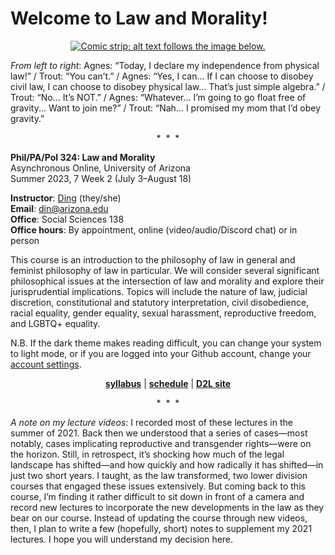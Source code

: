 # Welcome to Law and Morality!

<p align="center"><a href="https://www.gocomics.com/agnes/2009/08/25"><img src="https://assets.amuniversal.com/ac7eb4705014102dbf94001438c0f03b" alt="Comic strip; alt text follows the image below."></a></p>

*From left to right*: Agnes: “Today, I declare my independence from physical law!” / Trout: “You can’t.” / Agnes: “Yes, I can... If I can choose to disobey civil law, I can choose to disobey physical law... That’s just simple algebra.” / Trout: “No... It’s NOT.” / Agnes: “Whatever... I’m going to go float free of gravity... Want to join me?” / Trout: “Nah... I promised my mom that I’d obey gravity.”

<p align="center">&#42;&nbsp;&nbsp;&#42;&nbsp;&nbsp;&#42;</p>

**Phil/PA/Pol 324: Law and Morality**\
Asynchronous Online, University of Arizona\
Summer 2023, 7 Week 2 (July 3–August 18)

**Instructor**: [Ding](https://www.dingherself.com) (they/she)\
**Email**: [din@arizona.edu](mailto:din@arizona.edu)\
**Office**: Social Sciences 138\
**Office hours**: By appointment, online (video/audio/Discord chat) or in person

This course is an introduction to the philosophy of law in general and feminist philosophy of law in particular. We will consider several significant philosophical issues at the intersection of law and morality and explore their jurisprudential implications. Topics will include the nature of law, judicial discretion, constitutional and statutory interpretation, civil disobedience, racial equality, gender equality, sexual harassment, reproductive freedom, and LGBTQ+ equality.

N.B. If the dark theme makes reading difficult, you can change your system to light mode, or if you are logged into your Github account, change your [account settings](https://docs.github.com/en/account-and-profile/setting-up-and-managing-your-personal-account-on-github/managing-personal-account-settings/managing-your-theme-settings).

<p align="center"><strong><a href="https://github.com/dingherself/phil-324/blob/main/syllabus.md">syllabus</a></strong> &VerticalLine; <strong><a href="https://github.com/dingherself/phil-324/blob/main/schedule.md">schedule</a></strong> &VerticalLine; <strong><a href="https://d2l.arizona.edu/d2l/home/1294813">D2L site</a></strong></p>

<p align="center">&#42;&nbsp;&nbsp;&#42;&nbsp;&nbsp;&#42;</p>

*A note on my lecture videos*: I recorded most of these lectures in the summer of 2021. Back then we understood that a series of cases—most notably, cases implicating reproductive and transgender rights—were on the horizon. Still, in retrospect, it’s shocking how much of the legal landscape has shifted—and how quickly and how radically it has shifted—in just two short years. I taught, as the law transformed, two lower division courses that engaged these issues extensively. But coming back to this course, I’m finding it rather difficult to sit down in front of a camera and record new lectures to incorporate the new developments in the law as they bear on our course. Instead of updating the course through new videos, then, I plan to write a few (hopefully, short) notes to supplement my 2021 lectures. I hope you will understand my decision here.
